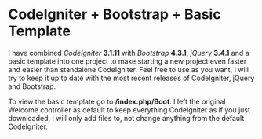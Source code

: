 # CodeIgniter + Bootstrap + Basic Template

I have combined *CodeIgniter* **3.1.11** with *Bootstrap* **4.3.1**, *jQuery* **3.4.1** and a basic template into one project to make starting a new project even faster and easier than standalone CodeIgniter. Feel free to use as you want, I will try to keep it up to date with the most recent releases of CodeIgniter, jQuery and Bootstrap.

To view the basic template go to **/index.php/Boot**. I left the original Welcome controller as default to keep everything CodeIgniter as if you just downloaded, I will only add files to, not change anything from the default CodeIgniter.

